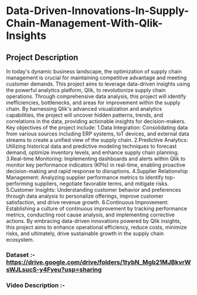 # Data-Driven-Innovations-In-Supply-Chain-Management-With-Qlik-Insights
## Project Description
In today's dynamic business landscape, the optimization of supply chain management is crucial for maintaining competitive advantage and meeting customer demands. This project aims to leverage data-driven insights using the powerful analytics platform, Qlik, to revolutionize supply chain operations. Through comprehensive data analysis, this project will identify inefficiencies, bottlenecks, and areas for improvement within the supply chain. By harnessing Qlik's advanced visualization and analytics capabilities, the project will uncover hidden patterns, trends, and correlations in the data, providing actionable insights for decision-makers. Key objectives of the project include: 1.Data Integration: Consolidating data from various sources including ERP systems, IoT devices, and external data streams to create a unified view of the supply chain. 2.Predictive Analytics: Utilizing historical data and predictive modeling techniques to forecast demand, optimize inventory levels, and enhance supply chain planning. 3.Real-time Monitoring: Implementing dashboards and alerts within Qlik to monitor key performance indicators (KPIs) in real-time, enabling proactive decision-making and rapid response to disruptions. 4.Supplier Relationship Management: Analyzing supplier performance metrics to identify top-performing suppliers, negotiate favorable terms, and mitigate risks. 5.Customer Insights: Understanding customer behavior and preferences through data analysis to personalize offerings, improve customer satisfaction, and drive revenue growth. 6.Continuous Improvement: Establishing a culture of continuous improvement by tracking performance metrics, conducting root cause analysis, and implementing corrective actions. By embracing data-driven innovations powered by Qlik insights, this project aims to enhance operational efficiency, reduce costs, minimize risks, and ultimately, drive sustainable growth in the supply chain ecosystem.
### Dataset :- https://drive.google.com/drive/folders/1tybN_Mgb21MJBkvrWsWJLsucS-y4Fyeu?usp=sharing
### Video Description :- 
